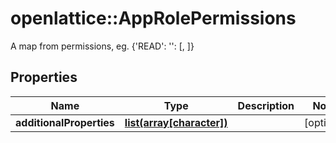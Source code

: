 # openlattice::AppRolePermissions

A map from permissions, eg. {'READ': '<UUID>': [<UUID>, <UUID>]}
## Properties
Name | Type | Description | Notes
------------ | ------------- | ------------- | -------------
**additionalProperties** | [**list(array[character])**](array.md) |  | [optional] 


